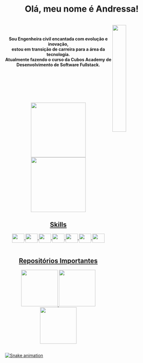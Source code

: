 <h1 align="center"> Olá, meu nome é Andressa! </h1>
<div>
  <div>
  <br>
  <img align="right" src="https://64.media.tumblr.com/fe8562deba2ce1791f2c8af08a622da9/tumblr_mkrnrhTB6j1r998ieo1_500.gif" height="30%" width="30%"/>
  <br>
  </div>
  <div>
  <h4 align="center">Sou Engenheira civil encantada com evolução e inovação, 
    <br>
    estou em transição de carreira para a área da tecnologia.
    <br>
    Atualmente fazendo o curso da Cubos Academy de
    <br>
    Desenvolvimento de Software Fullstack.  
  </div>
</h3> 
</div>

<br>
<br>
<br>
<br>

##

<div align="center">
  <a href="https://github.com/Andressavcon">
  <img height="180em" src="https://github-readme-stats.vercel.app/api?username=andressavcon&count_private=true&show_icons=true&theme=radical"/> 
  <img height="180em" src="https://github-readme-stats.vercel.app/api/top-langs/?username=andressavcon&layout=compact&theme=radical"/>
</div>

<h2 align="center">Skills</h2>
<div align="center" style="display: inline_block">
  <img align="center" src="https://cdn.jsdelivr.net/gh/devicons/devicon/icons/javascript/javascript-plain.svg" height="30" width="40"/>
  <img align="center" src="https://cdn.jsdelivr.net/gh/devicons/devicon/icons/nodejs/nodejs-plain-wordmark.svg" height="30" width="40"/>
  <img align="center" src="https://cdn.jsdelivr.net/gh/devicons/devicon/icons/mysql/mysql-plain.svg" height="30" width="40"/>
  <img align="center" src="https://cdn.jsdelivr.net/gh/devicons/devicon/icons/typescript/typescript-plain.svg" height="30" width="40"/>
  <img align="center" src="https://cdn.jsdelivr.net/gh/devicons/devicon/icons/html5/html5-plain-wordmark.svg" height="30" width="40"/>
  <img align="center" src="https://cdn.jsdelivr.net/gh/devicons/devicon/icons/css3/css3-plain-wordmark.svg" height="30" width="40"/>
  <img align="center" src="https://cdn.jsdelivr.net/gh/devicons/devicon/icons/react/react-original-wordmark.svg" height="30" width="40"/>    
</div>

<br>

<h2 align="center">Repositórios Importantes</h2>
<div align="center">  
  <a href="https://github.com/Andressavcon/interface-pag-inicial-instagram"/>
  <img height="120em" src="https://github-readme-stats.vercel.app/api/pin/?username=andressavcon&repo=interface-pag-inicial-instagram&theme=radical"/>
  
  <a href="https://github.com/Andressavcon/desafio-dio-poo"/>
  <img height="120em" src="https://github-readme-stats.vercel.app/api/pin/?username=andressavcon&repo=desafio-dio-poo&theme=radical"/>
  
  <a href="https://github.com/Andressavcon/super-mario"/>
  <img height="120em" src="https://github-readme-stats.vercel.app/api/pin/?username=andressavcon&repo=super-mario&theme=radical"/>
  
</div>

##

![Snake animation](https://github.com/andressavcon/andressavcon/blob/output/github-contribution-grid-snake.svg)
